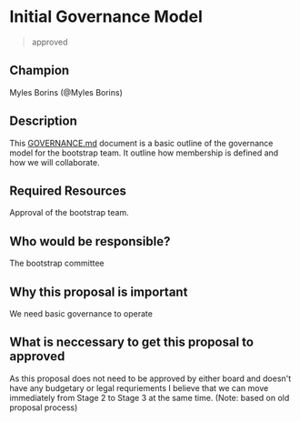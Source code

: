 # Initial Governance Model
>  approved

## Champion

Myles Borins (@Myles Borins)

## Description

This [GOVERNANCE.md][] document is a basic outline of the governance model for the bootstrap team. It outline how membership is defined and how we will collaborate.

## Required Resources

Approval of the bootstrap team.

## Who would be responsible?

The bootstrap committee

## Why this proposal is important

We need basic governance to operate

## What is neccessary to get this proposal to approved

As this proposal does not need to be approved by either board and doesn't have any budgetary or legal requriements I believe
that we can move immediately from Stage 2 to Stage 3 at the same time. (Note: based on old proposal process)

[GOVERNANCE.md]: ./GOVERNANCE.md
